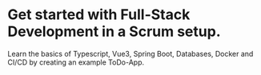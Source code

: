 # Get started with Full-Stack Development in a Scrum setup.

Learn the basics of Typescript, Vue3, Spring Boot, Databases, Docker and CI/CD by creating an example ToDo-App.
